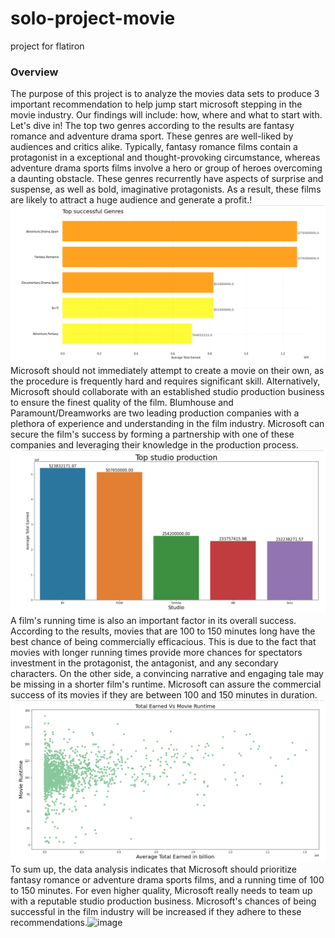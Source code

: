 # solo-project-movie
project for flatiron
### Overview
The purpose of this project is to analyze the movies data sets to produce 3 important recommendation to help jump start microsoft stepping in the movie industry. Our findings will include: how, where and what to start with. Let's dive in! 
The top two genres according to the results are fantasy romance and adventure drama sport. These genres are well-liked by audiences and critics alike. Typically, fantasy romance films contain a protagonist in a exceptional and thought-provoking circumstance, whereas adventure drama sports films involve a hero or group of heroes overcoming a daunting obstacle. These genres recurrently have aspects of surprise and suspense, as well as bold, imaginative protagonists. As a result, these films are likely to attract a huge audience and generate a profit.!  
![Top genres bar chart](https://github.com/ShugaSaing/solo-project-movie/blob/main/images/Screen%20Shot%202023-03-10%20at%207.42.42%20AM.png)
Microsoft should not immediately attempt to create a movie on their own, as the procedure is frequently hard and requires significant skill. Alternatively, Microsoft should collaborate with an established studio production business to ensure the finest quality of the film. Blumhouse and Paramount/Dreamworks are two leading production companies with a plethora of experience and understanding in the film industry. Microsoft can secure the film's success by forming a partnership with one of these companies and leveraging their knowledge in the production process.![Top partner studio bar chart](https://github.com/ShugaSaing/solo-project-movie/blob/main/images/Screen%20Shot%202023-03-10%20at%207.45.17%20AM.png)
A film's running time is also an important factor in its overall success. According to the results, movies that are 100 to 150 minutes long have the best chance of being commercially efficacious. This is due to the fact that movies with longer running times provide more chances for spectators investment in the protagonist, the antagonist, and any secondary characters. On the other side, a convincing narrative and engaging tale may be missing in a shorter film's runtime. Microsoft can assure the commercial success of its movies if they are between 100 and 150 minutes in duration.![Movie Runtime scatterplot](https://github.com/ShugaSaing/solo-project-movie/blob/main/images/Screen%20Shot%202023-03-10%20at%208.03.30%20AM.png)
To sum up, the data analysis indicates that Microsoft should prioritize fantasy romance or adventure drama sports films, and a running time of 100 to 150 minutes. For even higher quality, Microsoft really needs to team up with a reputable studio production business. Microsoft's chances of being successful in the film industry will be increased if they adhere to these recommendations.![image](https://user-images.githubusercontent.com/120557915/224435643-4dbe5dbb-f7d9-4045-94f5-9044679fbee7.png)
